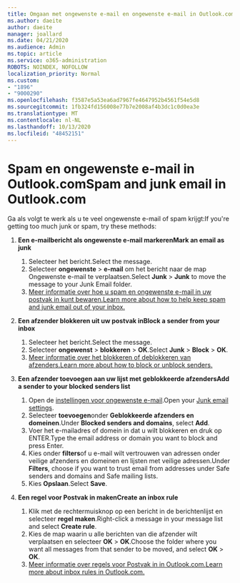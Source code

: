 ```yaml
---
title: Omgaan met ongewenste e-mail en ongewenste e-mail in Outlook.com
ms.author: daeite
author: daeite
manager: joallard
ms.date: 04/21/2020
ms.audience: Admin
ms.topic: article
ms.service: o365-administration
ROBOTS: NOINDEX, NOFOLLOW
localization_priority: Normal
ms.custom:
- "1896"
- "9000290"
ms.openlocfilehash: f3587e5a53ea6ad7967fe4647952b4561f54e5d8
ms.sourcegitcommit: 1fb324fd156008e77b7e2008af4b3dc1c0d0ea3e
ms.translationtype: MT
ms.contentlocale: nl-NL
ms.lasthandoff: 10/13/2020
ms.locfileid: "48452151"
---
```

# <a name="spam-and-junk-email-in-outlookcom"></a><span data-ttu-id="25f7e-102">Spam en ongewenste e-mail in Outlook.com</span><span class="sxs-lookup"><span data-stu-id="25f7e-102">Spam and junk email in Outlook.com</span></span>

<span data-ttu-id="25f7e-103">Ga als volgt te werk als u te veel ongewenste e-mail of spam krijgt:</span><span class="sxs-lookup"><span data-stu-id="25f7e-103">If you're getting too much junk or spam, try these methods:</span></span>

1. <span data-ttu-id="25f7e-104">**Een e-mailbericht als ongewenste e-mail markeren**</span><span class="sxs-lookup"><span data-stu-id="25f7e-104">**Mark an email as junk**</span></span>
    1. <span data-ttu-id="25f7e-105">Selecteer het bericht.</span><span class="sxs-lookup"><span data-stu-id="25f7e-105">Select the message.</span></span>
    1. <span data-ttu-id="25f7e-106">Selecteer **ongewenste**  >  **e-mail** om het bericht naar de map Ongewenste e-mail te verplaatsen.</span><span class="sxs-lookup"><span data-stu-id="25f7e-106">Select **Junk** > **Junk** to move the message to your Junk Email folder.</span></span>
    1. [<span data-ttu-id="25f7e-107">Meer informatie over hoe u spam en ongewenste e-mail in uw postvak in kunt bewaren.</span><span class="sxs-lookup"><span data-stu-id="25f7e-107">Learn more about how to help keep spam and junk email out of your inbox.</span></span>](https://support.office.com/article/a3ece97b-82f8-4a5e-9ac3-e92fa6427ae4?wt.mc_id=Office_Outlook_com_Alchemy)

1. <span data-ttu-id="25f7e-108">**Een afzender blokkeren uit uw postvak in**</span><span class="sxs-lookup"><span data-stu-id="25f7e-108">**Block a sender from your inbox**</span></span>
    1. <span data-ttu-id="25f7e-109">Selecteer het bericht.</span><span class="sxs-lookup"><span data-stu-id="25f7e-109">Select the message.</span></span>
    1. <span data-ttu-id="25f7e-110">Selecteer **ongewenst**  >  **blokkeren**  >  **OK**.</span><span class="sxs-lookup"><span data-stu-id="25f7e-110">Select **Junk** > **Block** > **OK**.</span></span>
    1. [<span data-ttu-id="25f7e-111">Meer informatie over het blokkeren of deblokkeren van afzenders.</span><span class="sxs-lookup"><span data-stu-id="25f7e-111">Learn more about how to block or unblock senders.</span></span>](https://support.office.com/article/afba1c94-77bb-4f50-8b85-057cf52f4d5e?wt.mc_id=Office_Outlook_com_Alchemy)

1. <span data-ttu-id="25f7e-112">**Een afzender toevoegen aan uw lijst met geblokkeerde afzenders**</span><span class="sxs-lookup"><span data-stu-id="25f7e-112">**Add a sender to your blocked senders list**</span></span>
    1. <span data-ttu-id="25f7e-113">Open de [instellingen voor ongewenste e-mail](https://outlook.live.com/mail/options/mail/junkEmail/blockedSendersAndDomainsV2).</span><span class="sxs-lookup"><span data-stu-id="25f7e-113">Open your [Junk email settings](https://outlook.live.com/mail/options/mail/junkEmail/blockedSendersAndDomainsV2).</span></span>
    1. <span data-ttu-id="25f7e-114">Selecteer **toevoegen**onder **Geblokkeerde afzenders en domeinen**.</span><span class="sxs-lookup"><span data-stu-id="25f7e-114">Under **Blocked senders and domains**, select **Add**.</span></span>
    1. <span data-ttu-id="25f7e-115">Voer het e-mailadres of domein in dat u wilt blokkeren en druk op ENTER.</span><span class="sxs-lookup"><span data-stu-id="25f7e-115">Type the email address or domain you want to block and press Enter.</span></span>
    1. <span data-ttu-id="25f7e-116">Kies onder **filters**of u e-mail wilt vertrouwen van adressen onder veilige afzenders en domeinen en lijsten met veilige adressen.</span><span class="sxs-lookup"><span data-stu-id="25f7e-116">Under **Filters**, choose if you want to trust email from addresses under Safe senders and domains and Safe mailing lists.</span></span>
    1. <span data-ttu-id="25f7e-117">Kies **Opslaan**.</span><span class="sxs-lookup"><span data-stu-id="25f7e-117">Select **Save**.</span></span>

1. <span data-ttu-id="25f7e-118">**Een regel voor Postvak in maken**</span><span class="sxs-lookup"><span data-stu-id="25f7e-118">**Create an inbox rule**</span></span>
    1. <span data-ttu-id="25f7e-119">Klik met de rechtermuisknop op een bericht in de berichtenlijst en selecteer **regel maken**.</span><span class="sxs-lookup"><span data-stu-id="25f7e-119">Right-click a message in your message list and select **Create rule**.</span></span>
    1. <span data-ttu-id="25f7e-120">Kies de map waarin u alle berichten van die afzender wilt verplaatsen en selecteer **OK**  >  **OK**.</span><span class="sxs-lookup"><span data-stu-id="25f7e-120">Choose the folder where you want all messages from that sender to be moved, and select **OK** > **OK**.</span></span>
    1. [<span data-ttu-id="25f7e-121">Meer informatie over regels voor Postvak in in Outlook.com.</span><span class="sxs-lookup"><span data-stu-id="25f7e-121">Learn more about inbox rules in Outlook.com.</span></span>](https://support.office.com/article/4b094371-a5d7-49bd-8b1b-4e4896a7cc5d?wt.mc_id=Office_Outlook_com_Alchemy)
